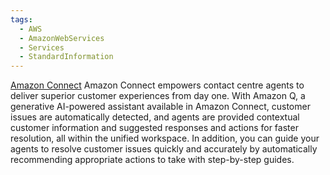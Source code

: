 ```yaml
---
tags:
  - AWS
  - AmazonWebServices
  - Services
  - StandardInformation
---
```


[Amazon Connect](https://aws.amazon.com/connect/)
Amazon Connect empowers contact centre agents to deliver superior customer experiences from day one. With Amazon Q, a generative AI-powered assistant available in Amazon Connect, customer issues are automatically detected, and agents are provided contextual customer information and suggested responses and actions for faster resolution, all within the unified workspace. In addition, you can guide your agents to resolve customer issues quickly and accurately by automatically recommending appropriate actions to take with step-by-step guides.